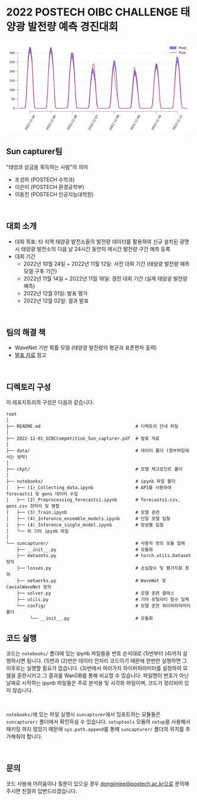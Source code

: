 # 2022 POSTECH OIBC CHALLENGE 태양광 발전량 예측 경진대회

![result](result.png)

## Sun capturer팀
"태양과 상금을 획득하는 사람"의 의미
- 조성하 (POSTECH 수학과)
- 이은미 (POSTECH 환경공학부)
- 이동진 (POSTECH 인공지능대학원)

<br>

## 대회 소개
- 대회 목표: 타 지역 태양광 발전소들의 발전량 데이터를 활용하여 신규 설치된 광명시 태양광 발전소의 다음 날 24시간 동안의 매시간 발전량 구간 예측 등록
- 대회 기간
    - 2022년 10월 24일 ~ 2022년 11월 12일: 사전 대회 기간 (태양광 발전량 예측 모델 구축 기간)
    - 2022년 11월 14일 ~ 2022년 11월 18일: 경진 대회 기간 (실제 태양광 발전량 예측)
    - 2022년 12월 01일: 발표 평가
    - 2022년 12월 02일: 결과 발표

<br>

## 팀의 해결 책
- WaveNet 기반 확률 모델 (태양광 발전량의 평균과 표준편차 출력)
- [발표 자료](./2022-12-01_OIBCcompetition_Sun_capturer.pdf) 참고

<br>

## 디렉토리 구성
이 레포지토리의 구성은 다음과 같습니다. 
~~~
root
│
├── README.md                                    # 디렉토리 안내 파일
│
├── 2022-12-01_OIBCCompetition_Sun_capturer.pdf  # 발표 자료
│
├── data/                                        # 데이터 폴더 (첨부파일에서는 생략)
│
├── ckpt/                                        # 모델 체크포인트 폴더
│
├── notebooks/                                   # ipynb 파일 폴더
│   ├── (1)_Collecting_data.ipynb                # API를 사용하여 forecasts1 및 gens 데이터 수집
│   ├── (2)_Preprocessing_forecasts1.ipynb       # forecasts1.csv, gens.csv 전처리 및 병합
│   ├── (3)_Train.ipynb                          # 모델 훈련
│   ├── (4)_Inference_ensemble_models.ipynb      # 단일 모델 입찰
│   ├── (4)_Inference_single_model.ipynb         # 앙상블 입찰
│   └── 외 기타 ipynb 파일
│
└── suncapturer/                                 # 사용자 정의 모듈 일체
    ├── __init__.py                              # 모듈화
    ├── datasets.py                              # torch.utils.Dataset 정의
    ├── losses.py                                # 손실함수 및 평가지표 정의
    ├── networks.py                              # WaveNet 및 CausalWaveNet 정의
    ├── solver.py                                # 모델 훈련 클래스
    ├── utils.py                                 # 기타 유틸리티 함수 일체
    └── config/                                  # 모델 훈련 하이퍼파라미터 폴더
         └── __init__.py                         # 모듈화
~~~

## 코드 실행
코드는 `notebooks/` 폴더에 있는 ipynb 파일들을 번호 순서대로 (1)번부터 (4)까지 실행하시면 됩니다. (1)번과 (2)번은 데이터 전처리 코드이기 때문에 한번만 실행하면 그 이후로는 실행할 필요가 없습니다. (3)번에서 여러가지 하이퍼파라미터를 설정하여 모델을 훈련시키고 그 결과를 WanDB를 통해 비교할 수 있습니다. 파일명이 번호가 아닌 날짜로 시작하는 ipynb 파일들은 주로 분석용 및 시각화 파일이며, 코드가 정리되어 있지 않습니다.

<br>

`notebooks/`에 있는 파일 실행시 `suncapturer`에서 임포트하는 모듈들은 `suncapturer/` 폴더에서 확인하실 수 있습니다. `setuptools` 모듈의 `setup`을 사용해서 패키징 하지 않았기 때문에 `sys.path.append`를 통해 `suncapturer/` 폴더의 위치를 추가해줘야 합니다.

<br>

## 문의
코드 사용에 어려움이나 질문이 있으실 경우 dongjinlee@postech.ac.kr으로 문의해주시면 친절히 답변드리겠습니다.
